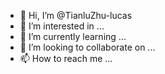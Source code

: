 - 👋 Hi, I’m @TianluZhu-lucas
- 👀 I’m interested in ...
- 🌱 I’m currently learning ...
- 💞️ I’m looking to collaborate on ...
- 📫 How to reach me ...

<!---
TianluZhu-lucas/TianluZhu-lucas is a ✨ special ✨ repository because its `README.md` (this file) appears on your GitHub profile.
You can click the Preview link to take a look at your changes.
--->
